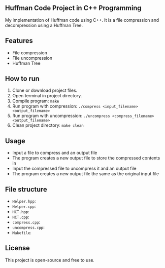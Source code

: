 ## Huffman Code Project in C++ Programming

My implementation of Huffman code using C++. It is a file compression and decompression using a Huffman Tree.

## Features
- File compression
- File uncompression
- Huffman Tree

## How to run
1. Clone or download project files.
2. Open terminal in project directory.
3. Compile program: ```make```
4. Run program with compression: ```./compress <input_filename> <output_filename>```
5. Run program with uncompression: ```./uncompress <compress_filename> <output_filename>```
6. Clean project directory: ```make clean```


## Usage
- Input a file to compress and an output file
- The program creates a new output file to store the compressed contents in
- Input the compressed file to uncompress it and an output file
- The program creates a new output file the same as the original input file

## File structure
- `Helper.hpp`: 
- `Helper.cpp`:
- `HCT.hpp`: 
- `HCT.cpp`: 
- `compress.cpp`:
- `uncompress.cpp`:
- `Makefile`: 

## License
This project is open-source and free to use.